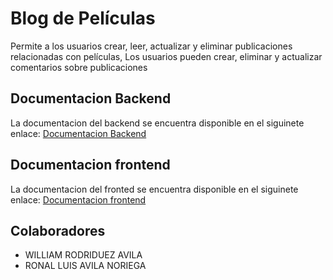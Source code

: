 # Blog de Películas
 Permite a los usuarios crear, leer, actualizar y eliminar publicaciones relacionadas con películas, Los usuarios pueden crear, eliminar y actualizar comentarios sobre publicaciones 

## Documentacion Backend 
La documentacion del backend se encuentra disponible en el siguinete enlace: [Documentacion Backend ](./backend/README.md)

## Documentacion frontend
La documentacion del fronted se encuentra disponible en el siguinete enlace: [Documentacion frontend ](./frontend/README.md)

## Colaboradores 
 
- WILLIAM RODRIDUEZ AVILA 
- RONAL LUIS AVILA NORIEGA  
